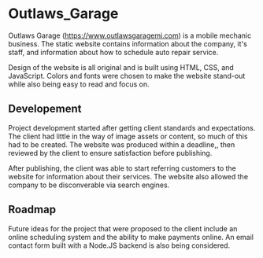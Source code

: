 # Outlaws_Garage
Outlaws Garage (https://www.outlawsgaragemi.com) is a mobile mechanic business. The static website contains information about the company, it's staff, and information about how to schedule auto repair service. 

Design of the website is all original and is built using HTML, CSS, and JavaScript. Colors and fonts were chosen to make the website stand-out while also being easy to read and focus on. 

## Developement
Project development started after getting client standards and expectations. The client had little in the way of image assets or content, so much of this had to be created. The website was produced within a deadline,, then reviewed by the client to ensure satisfaction before publishing. 

After publishing, the client was able to start referring customers to the website for information about their services. The website also allowed the company to be disconverable via search engines.

## Roadmap
Future ideas for the project that were proposed to the client include an online scheduling system and the ability to make payments online. An email contact form built with a Node.JS backend is also being considered.
